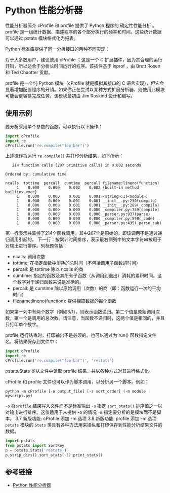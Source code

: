# Python 性能分析器

性能分析器简介
cProfile 和 profile 提供了 Python 程序的 确定性性能分析 。 profile 是一组统计数据，描述程序的各个部分执行的频率和时间。这些统计数据可以通过 pstats 模块格式化为报表。

Python 标准库提供了同一分析接口的两种不同实现：

对于大多数用户，建议使用 cProfile ；这是一个 C 扩展插件，因为其合理的运行开销，所以适合于分析长时间运行的程序。该插件基于 lsprof ，由 Brett Rosen 和 Ted Chaotter 贡献。

profile 是一个纯 Python 模块（cProfile 就是模拟其接口的 C 语言实现），但它会显著增加配置程序的开销。如果你正在尝试以某种方式扩展分析器，则使用此模块可能会更容易完成任务。该模块最初由 Jim Roskind 设计和编写。

## 使用示例

要分析采用单个参数的函数，可以执行以下操作：
```python
import cProfile
import re
cProfile.run('re.compile("foo|bar")')
```
上述操作将运行 `re.compile()` 并打印分析结果，如下所示：
```
   214 function calls (207 primitive calls) in 0.002 seconds

Ordered by: cumulative time

ncalls  tottime  percall  cumtime  percall filename:lineno(function)
     1    0.000    0.000    0.002    0.002 {built-in method builtins.exec}
     1    0.000    0.000    0.001    0.001 <string>:1(<module>)
     1    0.000    0.000    0.001    0.001 __init__.py:250(compile)
     1    0.000    0.000    0.001    0.001 __init__.py:289(_compile)
     1    0.000    0.000    0.000    0.000 _compiler.py:759(compile)
     1    0.000    0.000    0.000    0.000 _parser.py:937(parse)
     1    0.000    0.000    0.000    0.000 _compiler.py:598(_code)
     1    0.000    0.000    0.000    0.000 _parser.py:435(_parse_sub)
```
第一行表示共监控了214个函数调用。其中207个是原始的，即该调用不是通过递归调用引起的。
下一行：按累计时间排序，表示最右侧列中的文本字符串被用于对输出进行排序。列标题包括：

- ncalls: 调用次数
- tottime: 在指定函数中消耗的总时间（不包括调用子函数的时间）
- percall: 是 tottime 除以 ncalls 的商
- cumtime: 指定的函数及其所有子函数（从调用到退出）消耗的累积时间。这个数字对于递归函数来说是准确的。
- percall: 是 cumtime 除以原始调用（次数）的商（即：函数运行一次的平均时间）
- filename:lineno(function): 提供相应数据的每个函数

如果第一列中有两个数字（例如3/1），则表示函数递归。第二个值是原始调用次数，第一个是调用的总次数。请注意，当函数不递归时，这两个值是相同的，并且只打印单个数字。

profile 运行结束时，打印输出不是必须的。也可以通过为 run() 函数指定文件名，将结果保存到文件中：
```python
import cProfile
import re
cProfile.run('re.compile("foo|bar")', 'restats')
```
pstats.Stats 类从文件中读取 profile 结果，并以各种方式对其进行格式化。

cProfile 和 profile 文件也可以作为脚本调用，以分析另一个脚本。例如：

```shell
python -m cProfile [-o output_file] [-s sort_order] (-m module | myscript.py)
```

`-o` 将`profile` 结果写入文件而不是标准输出
`-s` 指定 `sort_stats()` 排序值之一以对输出进行排序。这仅适用于未提供 -o 的情况
`-m` 指定要分析的是模块而不是脚本。
    3.7 新版功能: cProfile 添加 -m 选项
    3.8 新版功能: profile 添加 -m 选项
`pstats` 模块的 `Stats` 类具有各种方法用来操纵和打印保存到性能分析结果文件的数据。

```python
import pstats
from pstats import SortKey
p = pstats.Stats('restats')
p.strip_dirs().sort_stats(-1).print_stats()
```

## 参考链接

- [Python 性能分析器](https://docs.python.org/zh-cn/3/library/profile.html)
